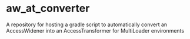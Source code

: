 # aw_at_converter
A repository for hosting a gradle script to automatically convert an AccessWidener into an AccessTransformer for MultiLoader environments
